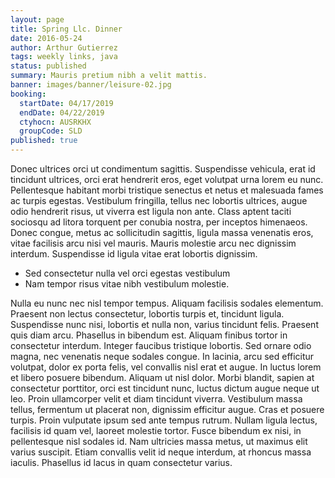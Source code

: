 ```yaml
---
layout: page
title: Spring Llc. Dinner
date: 2016-05-24
author: Arthur Gutierrez
tags: weekly links, java
status: published
summary: Mauris pretium nibh a velit mattis.
banner: images/banner/leisure-02.jpg
booking:
  startDate: 04/17/2019
  endDate: 04/22/2019
  ctyhocn: AUSRKHX
  groupCode: SLD
published: true
---
```

Donec ultrices orci ut condimentum sagittis. Suspendisse vehicula, erat id tincidunt ultrices, orci erat hendrerit eros, eget volutpat urna lorem eu nunc. Pellentesque habitant morbi tristique senectus et netus et malesuada fames ac turpis egestas. Vestibulum fringilla, tellus nec lobortis ultrices, augue odio hendrerit risus, ut viverra est ligula non ante. Class aptent taciti sociosqu ad litora torquent per conubia nostra, per inceptos himenaeos. Donec congue, metus ac sollicitudin sagittis, ligula massa venenatis eros, vitae facilisis arcu nisi vel mauris. Mauris molestie arcu nec dignissim interdum. Suspendisse id ligula vitae erat lobortis dignissim.

* Sed consectetur nulla vel orci egestas vestibulum
* Nam tempor risus vitae nibh vestibulum molestie.

Nulla eu nunc nec nisl tempor tempus. Aliquam facilisis sodales elementum. Praesent non lectus consectetur, lobortis turpis et, tincidunt ligula. Suspendisse nunc nisi, lobortis et nulla non, varius tincidunt felis. Praesent quis diam arcu. Phasellus in bibendum est. Aliquam finibus tortor in consectetur interdum.
Integer faucibus tristique lobortis. Sed ornare odio magna, nec venenatis neque sodales congue. In lacinia, arcu sed efficitur volutpat, dolor ex porta felis, vel convallis nisl erat et augue. In luctus lorem et libero posuere bibendum. Aliquam ut nisl dolor. Morbi blandit, sapien at consectetur porttitor, orci est tincidunt nunc, luctus dictum augue neque ut leo. Proin ullamcorper velit et diam tincidunt viverra. Vestibulum massa tellus, fermentum ut placerat non, dignissim efficitur augue. Cras et posuere turpis. Proin vulputate ipsum sed ante tempus rutrum. Nullam ligula lectus, facilisis id quam vel, laoreet molestie tortor. Fusce bibendum ex nisi, in pellentesque nisl sodales id. Nam ultricies massa metus, ut maximus elit varius suscipit. Etiam convallis velit id neque interdum, at rhoncus massa iaculis. Phasellus id lacus in quam consectetur varius.
